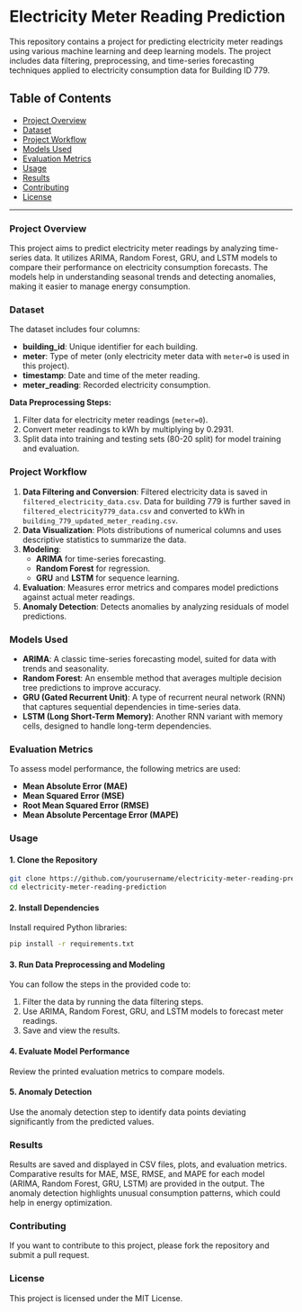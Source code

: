 # Electricity Meter Reading Prediction

This repository contains a project for predicting electricity meter readings using various machine learning and deep learning models. The project includes data filtering, preprocessing, and time-series forecasting techniques applied to electricity consumption data for Building ID 779.

## Table of Contents
- [Project Overview](#project-overview)
- [Dataset](#dataset)
- [Project Workflow](#project-workflow)
- [Models Used](#models-used)
- [Evaluation Metrics](#evaluation-metrics)
- [Usage](#usage)
- [Results](#results)
- [Contributing](#contributing)
- [License](#license)

---

### Project Overview
This project aims to predict electricity meter readings by analyzing time-series data. It utilizes ARIMA, Random Forest, GRU, and LSTM models to compare their performance on electricity consumption forecasts. The models help in understanding seasonal trends and detecting anomalies, making it easier to manage energy consumption.

### Dataset
The dataset includes four columns:
- **building_id**: Unique identifier for each building.
- **meter**: Type of meter (only electricity meter data with `meter=0` is used in this project).
- **timestamp**: Date and time of the meter reading.
- **meter_reading**: Recorded electricity consumption.

**Data Preprocessing Steps:**
1. Filter data for electricity meter readings (`meter=0`).
2. Convert meter readings to kWh by multiplying by 0.2931.
3. Split data into training and testing sets (80-20 split) for model training and evaluation.

### Project Workflow
1. **Data Filtering and Conversion**: Filtered electricity data is saved in `filtered_electricity_data.csv`. Data for building 779 is further saved in `filtered_electricity779_data.csv` and converted to kWh in `building_779_updated_meter_reading.csv`.
2. **Data Visualization**: Plots distributions of numerical columns and uses descriptive statistics to summarize the data.
3. **Modeling**:
   - **ARIMA** for time-series forecasting.
   - **Random Forest** for regression.
   - **GRU** and **LSTM** for sequence learning.
4. **Evaluation**: Measures error metrics and compares model predictions against actual meter readings.
5. **Anomaly Detection**: Detects anomalies by analyzing residuals of model predictions.

### Models Used
- **ARIMA**: A classic time-series forecasting model, suited for data with trends and seasonality.
- **Random Forest**: An ensemble method that averages multiple decision tree predictions to improve accuracy.
- **GRU (Gated Recurrent Unit)**: A type of recurrent neural network (RNN) that captures sequential dependencies in time-series data.
- **LSTM (Long Short-Term Memory)**: Another RNN variant with memory cells, designed to handle long-term dependencies.

### Evaluation Metrics
To assess model performance, the following metrics are used:
- **Mean Absolute Error (MAE)**
- **Mean Squared Error (MSE)**
- **Root Mean Squared Error (RMSE)**
- **Mean Absolute Percentage Error (MAPE)**

### Usage
#### 1. Clone the Repository
```bash
git clone https://github.com/yourusername/electricity-meter-reading-prediction.git
cd electricity-meter-reading-prediction
```
#### 2. Install Dependencies
Install required Python libraries:
```bash
pip install -r requirements.txt
```
#### 3. Run Data Preprocessing and Modeling
You can follow the steps in the provided code to:

1. Filter the data by running the data filtering steps.
2. Use ARIMA, Random Forest, GRU, and LSTM models to forecast meter readings.
3. Save and view the results.

#### 4. Evaluate Model Performance
Review the printed evaluation metrics to compare models.

#### 5. Anomaly Detection
Use the anomaly detection step to identify data points deviating significantly from the predicted values.

### Results
Results are saved and displayed in CSV files, plots, and evaluation metrics. Comparative results for MAE, MSE, RMSE, and MAPE for each model (ARIMA, Random Forest, GRU, LSTM) are provided in the output. The anomaly detection highlights unusual consumption patterns, which could help in energy optimization.

### Contributing
If you want to contribute to this project, please fork the repository and submit a pull request.

### License
This project is licensed under the MIT License.

